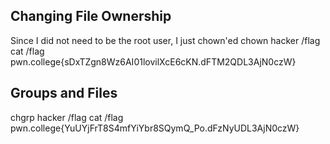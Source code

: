 ## Changing File Ownership 
Since I did not need to be the root user, I just chown'ed 
chown hacker /flag
cat /flag
pwn.college{sDxTZgn8Wz6AI01lovilXcE6cKN.dFTM2QDL3AjN0czW}

## Groups and Files
chgrp hacker /flag
 cat /flag 
pwn.college{YuUYjFrT8S4mfYiYbr8SQymQ_Po.dFzNyUDL3AjN0czW}

